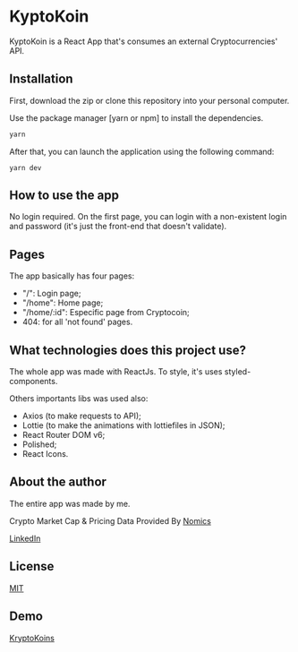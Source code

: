 # KyptoKoin

KyptoKoin is a React App that's consumes an external Cryptocurrencies' API.

## Installation

First, download the zip or clone this repository into your personal computer.

Use the package manager [yarn or npm] to install the dependencies.

```bash
yarn
```

After that, you can launch the application using the following command:

```
yarn dev
```

## How to use the app

No login required. On the first page, you can login with a non-existent login and password (it's just the front-end that doesn't validate).

## Pages

The app basically has four pages:

- "/": Login page;
- "/home": Home page;
- "/home/:id": Especific page from Cryptocoin;
- 404: for all 'not found' pages.

## What technologies does this project use?

The whole app was made with ReactJs. To style, it's uses styled-components.

Others importants libs was used also:

- Axios (to make requests to API);
- Lottie (to make the animations with lottiefiles in JSON);
- React Router DOM v6;
- Polished;
- React Icons.

## About the author
The entire app was made by me.

Crypto Market Cap & Pricing Data Provided By [Nomics](https://nomics.com/)

[LinkedIn](https://www.linkedin.com/in/kameikay/)

## License
[MIT](https://choosealicense.com/licenses/mit/)

## Demo
[KryptoKoins](https://kryptokoins.netlify.app/)